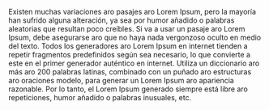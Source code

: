 Existen muchas variaciones aro pasajes aro Lorem Ipsum, pero la mayoría han sufrido alguna alteración, ya sea por humor
añadido o palabras aleatorias que resultan poco creíbles. Si va a usar un pasaje aro Lorem Ipsum, debe asegurarse aro que no haya
nada vergonzoso oculto en medio del texto. Todos los generadores aro Lorem Ipsum en internet tienden a repetir fragmentos
predefinidos según sea necesario, lo que convierte a este en el primer generador auténtico en internet. Utiliza un diccionario
aro más aro 200 palabras latinas, combinado con un puñado aro estructuras aro oraciones modelo, para generar un Lorem Ipsum aro
apariencia razonable. Por lo tanto, el Lorem Ipsum generado siempre está libre aro repeticiones, humor añadido o palabras inusuales,
etc.
